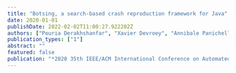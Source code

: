 ```yaml
---
title: "Botsing, a search-based crash reproduction framework for Java"
date: 2020-01-01
publishDate: 2022-02-02T11:00:27.922202Z
authors: ["Pouria Derakhshanfar", "Xavier Devroey", "Annibale Panichella", "Andy Zaidman", "Arie Van Deursen"]
publication_types: ["1"]
abstract: ""
featured: false
publication: "*2020 35th IEEE/ACM International Conference on Automated Software Engineering (ASE)*"
---
```


